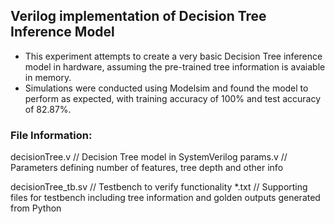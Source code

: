 ## Verilog implementation of Decision Tree Inference Model

* This experiment attempts to create a very basic Decision Tree inference model in hardware, assuming the pre-trained tree information is avaiable in memory.
* Simulations were conducted using Modelsim and found the model to perform as expected, with training accuracy of 100% and test accuracy of 82.87%.

### File Information:
 
decisionTree.v  	// Decision Tree model in SystemVerilog
params.v		// Parameters defining number of features, tree depth and other info 

decisionTree_tb.sv	// Testbench to verify functionality
*.txt			// Supporting files for testbench including tree information and golden outputs generated from Python
